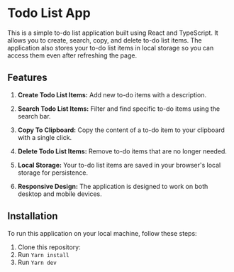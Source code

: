 # Todo List App

This is a simple to-do list application built using React and TypeScript. It allows you to create, search, copy, and delete to-do list items. The application also stores your to-do list items in local storage so you can access them even after refreshing the page.

## Features

1. **Create Todo List Items:** Add new to-do items with a description.

2. **Search Todo List Items:** Filter and find specific to-do items using the search bar.

3. **Copy To Clipboard:** Copy the content of a to-do item to your clipboard with a single click.

4. **Delete Todo List Items:** Remove to-do items that are no longer needed.

5. **Local Storage:** Your to-do list items are saved in your browser's local storage for persistence.

6. **Responsive Design:** The application is designed to work on both desktop and mobile devices.

## Installation

To run this application on your local machine, follow these steps:

1. Clone this repository:
2. Run `Yarn install`
3. Run `Yarn dev`
